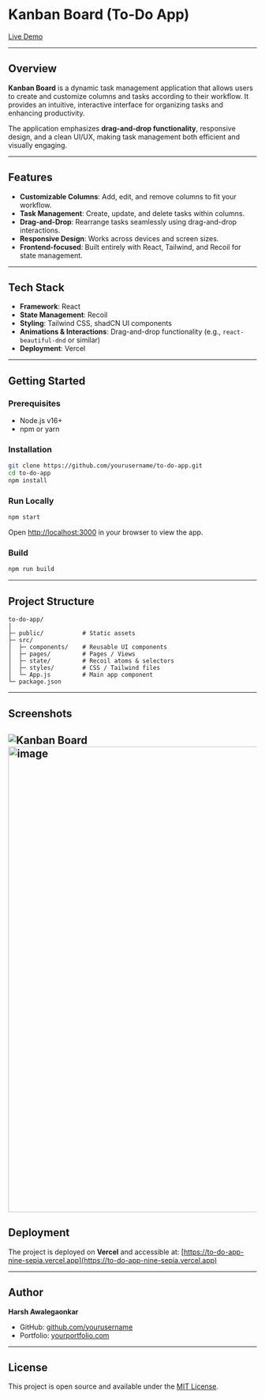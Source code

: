 



# Kanban Board (To-Do App)

[Live Demo](https://to-do-app-nine-sepia.vercel.app)

---

## Overview

**Kanban Board** is a dynamic task management application that allows users to create and customize columns and tasks according to their workflow. It provides an intuitive, interactive interface for organizing tasks and enhancing productivity.

The application emphasizes **drag-and-drop functionality**, responsive design, and a clean UI/UX, making task management both efficient and visually engaging.

---

## Features

* **Customizable Columns**: Add, edit, and remove columns to fit your workflow.
* **Task Management**: Create, update, and delete tasks within columns.
* **Drag-and-Drop**: Rearrange tasks seamlessly using drag-and-drop interactions.
* **Responsive Design**: Works across devices and screen sizes.
* **Frontend-focused**: Built entirely with React, Tailwind, and Recoil for state management.

---

## Tech Stack

* **Framework**: React
* **State Management**: Recoil
* **Styling**: Tailwind CSS, shadCN UI components
* **Animations & Interactions**: Drag-and-drop functionality (e.g., `react-beautiful-dnd` or similar)
* **Deployment**: Vercel

---

## Getting Started

### Prerequisites

* Node.js v16+
* npm or yarn

### Installation

```bash
git clone https://github.com/yourusername/to-do-app.git
cd to-do-app
npm install
```

### Run Locally

```bash
npm start
```

Open [http://localhost:3000](http://localhost:3000) in your browser to view the app.

### Build

```bash
npm run build
```

---

## Project Structure

```
to-do-app/
│
├─ public/           # Static assets
├─ src/
│  ├─ components/    # Reusable UI components
│  ├─ pages/         # Pages / Views
│  ├─ state/         # Recoil atoms & selectors
│  ├─ styles/        # CSS / Tailwind files
│  └─ App.js         # Main app component
└─ package.json
```

---

## Screenshots

![Kanban Board](https://github.com/user-attachments/assets/c966ac90-f508-4fd8-aba6-6028dce6da4a)
<img width="1919" height="942" alt="image" src="https://github.com/user-attachments/assets/c966ac90-f508-4fd8-aba6-6028dce6da4a" />
---

## Deployment

The project is deployed on **Vercel** and accessible at:
[https://to-do-app-nine-sepia.vercel.app](https://to-do-app-nine-sepia.vercel.app)

---

## Author

**Harsh Awalegaonkar**

* GitHub: [github.com/yourusername](https://github.com/yourusername)
* Portfolio: [yourportfolio.com](#)

---

## License

This project is open source and available under the [MIT License](LICENSE).
